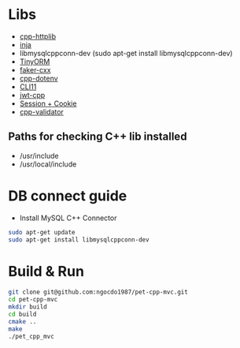 # Libs
- [cpp-httplib](https://github.com/yhirose/cpp-httplib)
- [inja](https://github.com/pantor/inja)
- libmysqlcppconn-dev (sudo apt-get install libmysqlcppconn-dev)
- [TinyORM](https://github.com/silverqx/TinyORM)
- [faker-cxx](https://github.com/cieslarmichal/faker-cxx)
- [cpp-dotenv](https://github.com/adeharo9/cpp-dotenv)
- [CLI11](https://github.com/CLIUtils/CLI11)
- [jwt-cpp](https://github.com/Thalhammer/jwt-cpp)
- [Session + Cookie](https://cgi.sourceforge.net/docs/fastcgi___cgi/examples/cgi_examples.html#fastcgi___cgi.examples.cgi_examples.sessions)
- [cpp-validator](https://github.com/evgeniums/cpp-validator)
## Paths for checking C++ lib installed
- /usr/include
- /usr/local/include
# DB connect guide
- Install MySQL C++ Connector
```bash
sudo apt-get update
sudo apt-get install libmysqlcppconn-dev
```
# Build & Run
```bash
git clone git@github.com:ngocdo1987/pet-cpp-mvc.git
cd pet-cpp-mvc
mkdir build
cd build
cmake ..
make
./pet_cpp_mvc
```